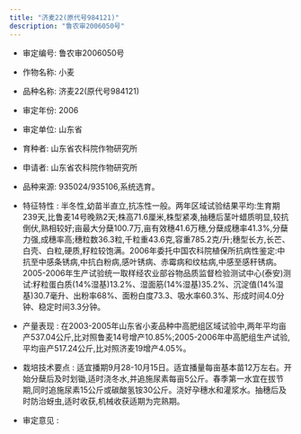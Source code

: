```yaml
---
title: "济麦22(原代号984121)"
description: "鲁农审2006050号"
---
```

* 审定编号:  鲁农审2006050号

*  作物名称:  小麦

*  品种名称:  济麦22(原代号984121)

*  审定年份:  2006

*  审定单位:  山东省

* 育种者:  山东省农科院作物研究所

*  申请者:  山东省农科院作物研究所

*  品种来源:  935024/935106,系统选育。

*  特征特性 : 
半冬性,幼苗半直立,抗冻性一般。两年区域试验结果平均:生育期239天,比鲁麦14号晚熟2天;株高71.6厘米,株型紧凑,抽穗后茎叶蜡质明显,较抗倒伏,熟相较好;亩最大分蘖100.7万,亩有效穗41.6万穗,分蘖成穗率41.3%,分蘖力强,成穗率高;穗粒数36.3粒,千粒重43.6克,容重785.2克/升;穗型长方,长芒、白壳、白粒,硬质,籽粒较饱满。2006年委托中国农科院植保所抗病性鉴定:中抗至中感条锈病,中抗白粉病,感叶锈病、赤霉病和纹枯病,中感至感秆锈病。2005-2006年生产试验统一取样经农业部谷物品质监督检验测试中心(泰安)测试:籽粒蛋白质(14%湿基)13.2%、湿面筋(14%湿基)35.2%、沉淀值(14%湿基)30.7毫升、出粉率68%、面粉白度73.3、吸水率60.3%、形成时间4.0分钟、稳定时间3.3分钟。
 
*  产量表现 : 
在2003-2005年山东省小麦品种中高肥组区域试验中,两年平均亩产537.04公斤,比对照鲁麦14号增产10.85%;2005-2006年中高肥组生产试验,平均亩产517.24公斤,比对照济麦19增产4.05%。

*  栽培技术要点 : 
适宜播期9月28-10月15日。适宜播量每亩基本苗12万左右。开始分蘖后及时划锄,适时浇冬水,并追施尿素每亩5公斤。春季第一水宜在拔节期,同时追施尿素15公斤或碳酸氢铵30公斤。浇好孕穗水和灌浆水。抽穗后及时防治蚜虫,适时收获,机械收获适期为完熟期。

*  审定意见 : 

